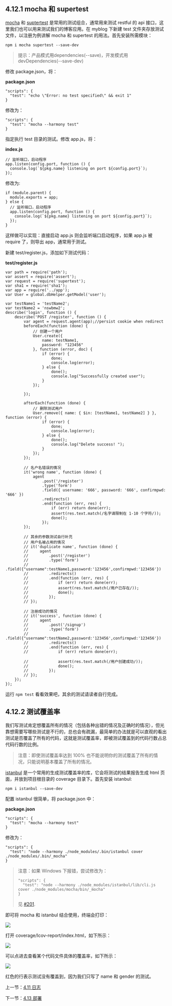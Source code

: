 ## 4.12.1 mocha 和 supertest

[mocha](https://www.npmjs.com/package/mocha) 和 [suptertest](https://www.npmjs.com/package/supertest) 是常用的测试组合，通常用来测试 restful 的 api 接口，这里我们也可以用来测试我们的博客应用。在 myblog 下新建 test 文件夹存放测试文件，以注册为例讲解 mocha 和 supertest 的用法。首先安装所需模块：

```
npm i mocha supertest --save-dev
```
>提示：产品模式用dependencies(--save)，开发模式用devDependencies(--save-dev)


修改 package.json，将：

**package.json**

```
"scripts": {
  "test": "echo \"Error: no test specified\" && exit 1"
}
```

修改为：

```
"scripts": {
  "test": "mocha --harmony test"
}
```

指定执行 test 目录的测试。修改 app.js，将：

**index.js**

```
// 监听端口，启动程序
app.listen(config.port, function () {
  console.log(`${pkg.name} listening on port ${config.port}`);
});
```

修改为:

```
if (module.parent) {
  module.exports = app;
} else {
  // 监听端口，启动程序
  app.listen(config.port, function () {
    console.log(`${pkg.name} listening on port ${config.port}`);
  });
}
```

这样做可以实现：直接启动 app.js 则会监听端口启动程序，如果 app.js 被 require 了，则导出 app，通常用于测试。

新建 test/register.js，添加如下测试代码：

**test/register.js**

```
var path = require('path');
var assert = require('assert');
var request = require('supertest');
var sha1 = require('sha1');
var app = require('../app');
var User = global.dbHelper.getModel('user');

var testName1 = 'testName2';
var testName2 = 'nswbmw2';
describe('login', function () {
    describe('POST /register', function () {
        var agent = request.agent(app);//persist cookie when redirect
        beforeEach(function (done) {
            // 创建一个用户
            User.create({
                name: testName1,
                password: "123456"
            }, function (error, doc) {
                if (error) {
                    done;
                    console.log(error);
                } else {
                    done();
                    console.log("Successfully created user");
                }
            });

        });

        afterEach(function (done) {
            // 删除测试用户
            User.remove({ name: { $in: [testName1, testName2] } }, function (error) {
                if (error) {
                    done;
                    console.log(error);
                } else {
                    done();
                    console.log("Delete success! ");
                }
            });
        });

        // 名户名错误的情况
        it('wrong name', function (done) {
            agent
                .post('/register')
                .type('form')
                .field({ username: '666', password: '666', confirmpwd: '666' })
                .redirects()
                .end(function (err, res) {
                    if (err) return done(err);
                    assert(res.text.match(/名字请限制在 1-10 个字符/));
                    done();
                });
        });

        // 其余的参数测试自行补充
        // 用户名被占用的情况
        // it('duplicate name', function (done) {
        //     agent
        //         .post('/register')
        //         .type('form')
        //         .field({"username":testName1,password:'123456',confirmpwd:'123456'})
        //         .redirects()
        //         .end(function (err, res) {
        //             if (err) return done(err);
        //             assert(res.text.match(/用户已存在/));
        //             done();
        //         });
        // });

        // 注册成功的情况
        // it('success', function (done) {
        //     agent
        //         .post('/signup')
        //         .type('form')
        //         .field({"username":testName2,password:'123456',confirmpwd:'123456'})
        //         .redirects()
        //         .end(function (err, res) {
        //             if (err) return done(err);

        //             assert(res.text.match(/用户创建成功/));
        //             done();
        //         });
        // });
    });
});
```

运行 `npm test` 看看效果吧，其余的测试请读者自行完成。

## 4.12.2 测试覆盖率

我们写测试肯定想覆盖所有的情况（包括各种出错的情况及正确时的情况），但光靠想需要写哪些测试是不行的，总也会有疏漏，最简单的办法就是可以直观的看出测试是否覆盖了所有的代码，这就是测试覆盖率，即被测试覆盖到的代码行数占总代码行数的比例。

> 注意：即使测试覆盖率达到 100% 也不能说明你的测试覆盖了所有的情况，只能说明基本覆盖了所有的情况。

[istanbul](https://www.npmjs.com/package/istanbul) 是一个常用的生成测试覆盖率的库，它会将测试的结果报告生成 html 页面，并放到项目根目录的 coverage 目录下。首先安装 istanbul:

```
npm i istanbul --save-dev
```

配置 istanbul 很简单，将 package.json 中：

**package.json**

```
"scripts": {
  "test": "mocha --harmony test"
}
```

修改为：

```
"scripts": {
  "test": "node --harmony ./node_modules/.bin/istanbul cover ./node_modules/.bin/_mocha"
}
```

> 注意：如果 Windows 下报错，尝试修改为：
> ```
> "scripts": {
>   "test": "node --harmony ./node_modules/istanbul/lib/cli.js cover ./node_modules/mocha/bin/_mocha"
> }
> ```
> 见 [#201](https://github.com/nswbmw/N-blog/issues/201).

即可将 mocha 和 istanbul 结合使用，终端会打印：

![](./img/4.14.1.png)

打开 coverage/Icov-report/index.html，如下所示：

![](./img/4.14.2.png)

可以点进去查看某个代码文件具体的覆盖率，如下所示：

![](./img/4.14.3.png)

红色的行表示测试没有覆盖到，因为我们只写了 name 和 gender 的测试。

上一节：[4.11 日志](https://github.com/18820227745/shop-demo-node/blob/master/book/4.11%20%E6%97%A5%E5%BF%97.md)

下一节：[4.13 部署](https://github.com/18820227745/shop-demo-node/blob/master/book/4.13%20%E9%83%A8%E7%BD%B2.md)

